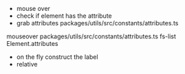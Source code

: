 - mouse over
- check if element has the attribute
- grab attributes packages/utils/src/constants/attributes.ts

mouseover
packages/utils/src/constants/attributes.ts
fs-list
Element.attributes

- on the fly construct the label
- relative
